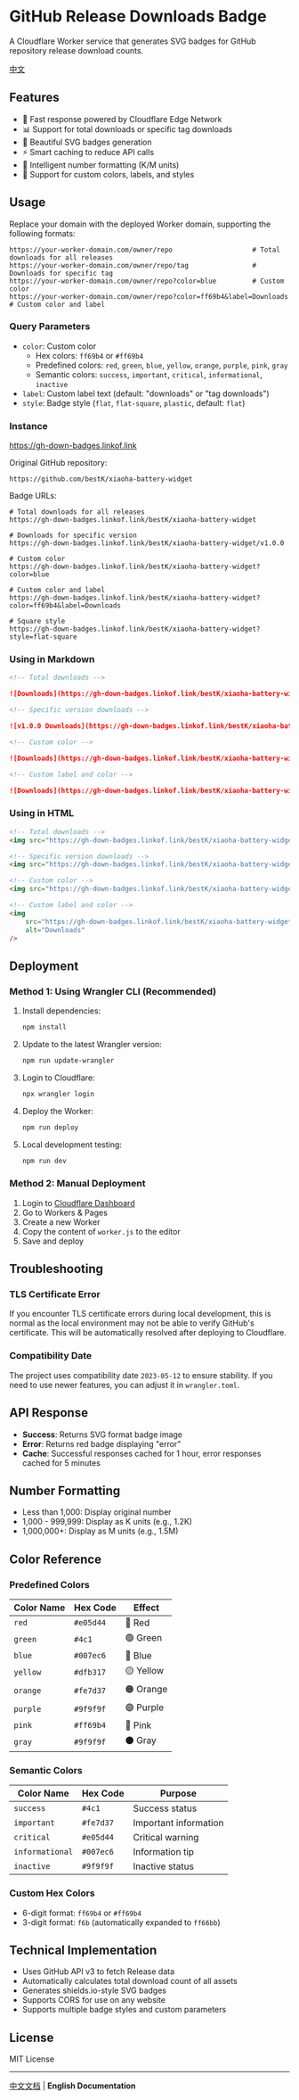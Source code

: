 # GitHub Release Downloads Badge

A Cloudflare Worker service that generates SVG badges for GitHub repository release download counts.

[中文](./README.zh-CN.md)

## Features

-   🚀 Fast response powered by Cloudflare Edge Network
-   📊 Support for total downloads or specific tag downloads
-   🎨 Beautiful SVG badges generation
-   ⚡ Smart caching to reduce API calls
-   🔢 Intelligent number formatting (K/M units)
-   🎨 Support for custom colors, labels, and styles

## Usage

Replace your domain with the deployed Worker domain, supporting the following formats:

```
https://your-worker-domain.com/owner/repo                    # Total downloads for all releases
https://your-worker-domain.com/owner/repo/tag                # Downloads for specific tag
https://your-worker-domain.com/owner/repo?color=blue         # Custom color
https://your-worker-domain.com/owner/repo?color=ff69b4&label=Downloads  # Custom color and label
```

### Query Parameters

-   `color`: Custom color
    -   Hex colors: `ff69b4` or `#ff69b4`
    -   Predefined colors: `red`, `green`, `blue`, `yellow`, `orange`, `purple`, `pink`, `gray`
    -   Semantic colors: `success`, `important`, `critical`, `informational`, `inactive`
-   `label`: Custom label text (default: "downloads" or "tag downloads")
-   `style`: Badge style (`flat`, `flat-square`, `plastic`, default: `flat`)

### Instance

https://gh-down-badges.linkof.link

Original GitHub repository:

```
https://github.com/bestK/xiaoha-battery-widget
```

Badge URLs:

```
# Total downloads for all releases
https://gh-down-badges.linkof.link/bestK/xiaoha-battery-widget

# Downloads for specific version
https://gh-down-badges.linkof.link/bestK/xiaoha-battery-widget/v1.0.0

# Custom color
https://gh-down-badges.linkof.link/bestK/xiaoha-battery-widget?color=blue

# Custom color and label
https://gh-down-badges.linkof.link/bestK/xiaoha-battery-widget?color=ff69b4&label=Downloads

# Square style
https://gh-down-badges.linkof.link/bestK/xiaoha-battery-widget?style=flat-square
```

### Using in Markdown

```markdown
<!-- Total downloads -->

![Downloads](https://gh-down-badges.linkof.link/bestK/xiaoha-battery-widget)

<!-- Specific version downloads -->

![v1.0.0 Downloads](https://gh-down-badges.linkof.link/bestK/xiaoha-battery-widget/v1.0.0)

<!-- Custom color -->

![Downloads](https://gh-down-badges.linkof.link/bestK/xiaoha-battery-widget?color=blue)

<!-- Custom label and color -->

![Downloads](https://gh-down-badges.linkof.link/bestK/xiaoha-battery-widget?color=ff69b4&label=Downloads)
```

### Using in HTML

```html
<!-- Total downloads -->
<img src="https://gh-down-badges.linkof.link/bestK/xiaoha-battery-widget" alt="Downloads" />

<!-- Specific version downloads -->
<img src="https://gh-down-badges.linkof.link/bestK/xiaoha-battery-widget/v1.0.0" alt="v1.0.0 Downloads" />

<!-- Custom color -->
<img src="https://gh-down-badges.linkof.link/bestK/xiaoha-battery-widget?color=blue" alt="Downloads" />

<!-- Custom label and color -->
<img
    src="https://gh-down-badges.linkof.link/bestK/xiaoha-battery-widget?color=ff69b4&label=Downloads"
    alt="Downloads"
/>
```

## Deployment

### Method 1: Using Wrangler CLI (Recommended)

1. Install dependencies:

    ```bash
    npm install
    ```

2. Update to the latest Wrangler version:

    ```bash
    npm run update-wrangler
    ```

3. Login to Cloudflare:

    ```bash
    npx wrangler login
    ```

4. Deploy the Worker:

    ```bash
    npm run deploy
    ```

5. Local development testing:
    ```bash
    npm run dev
    ```

### Method 2: Manual Deployment

1. Login to [Cloudflare Dashboard](https://dash.cloudflare.com/)
2. Go to Workers & Pages
3. Create a new Worker
4. Copy the content of `worker.js` to the editor
5. Save and deploy

## Troubleshooting

### TLS Certificate Error

If you encounter TLS certificate errors during local development, this is normal as the local environment may not be able to verify GitHub's certificate. This will be automatically resolved after deploying to Cloudflare.

### Compatibility Date

The project uses compatibility date `2023-05-12` to ensure stability. If you need to use newer features, you can adjust it in `wrangler.toml`.

## API Response

-   **Success**: Returns SVG format badge image
-   **Error**: Returns red badge displaying "error"
-   **Cache**: Successful responses cached for 1 hour, error responses cached for 5 minutes

## Number Formatting

-   Less than 1,000: Display original number
-   1,000 - 999,999: Display as K units (e.g., 1.2K)
-   1,000,000+: Display as M units (e.g., 1.5M)

## Color Reference

### Predefined Colors

| Color Name | Hex Code  | Effect    |
| ---------- | --------- | --------- |
| `red`      | `#e05d44` | 🔴 Red    |
| `green`    | `#4c1`    | 🟢 Green  |
| `blue`     | `#007ec6` | 🔵 Blue   |
| `yellow`   | `#dfb317` | 🟡 Yellow |
| `orange`   | `#fe7d37` | 🟠 Orange |
| `purple`   | `#9f9f9f` | 🟣 Purple |
| `pink`     | `#ff69b4` | 🩷 Pink   |
| `gray`     | `#9f9f9f` | ⚫ Gray   |

### Semantic Colors

| Color Name      | Hex Code  | Purpose               |
| --------------- | --------- | --------------------- |
| `success`       | `#4c1`    | Success status        |
| `important`     | `#fe7d37` | Important information |
| `critical`      | `#e05d44` | Critical warning      |
| `informational` | `#007ec6` | Information tip       |
| `inactive`      | `#9f9f9f` | Inactive status       |

### Custom Hex Colors

-   6-digit format: `ff69b4` or `#ff69b4`
-   3-digit format: `f6b` (automatically expanded to `ff66bb`)

## Technical Implementation

-   Uses GitHub API v3 to fetch Release data
-   Automatically calculates total download count of all assets
-   Generates shields.io-style SVG badges
-   Supports CORS for use on any website
-   Supports multiple badge styles and custom parameters

## License

MIT License

---

[中文文档](README.md) | **English Documentation**
